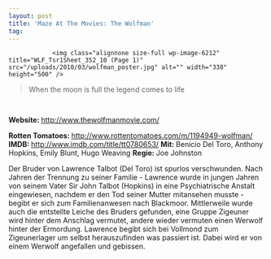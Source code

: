 ```yaml
---
layout: post
title: 'Maze At The Movies: The Wolfman'
tag: 
---
```



                <img class="alignnone size-full wp-image-6212" title="WLF_Tsr1Sheet_352_10 (Page 1)" src="/uploads/2010/03/wolfman_poster.jpg" alt="" width="338" height="500" />
<blockquote>When the moon is full the legend comes to life</blockquote>
<img class="alignnone size-full wp-image-5898" title="movie_review_3stars" src="/uploads/2010/02/movie_review_3stars.png" alt="" width="75" height="15" />
<p><strong></strong></p>
<p><strong>Website: </strong><a href="http://www.thewolfmanmovie.com/"><a href="http://www.thewolfmanmovie.com/">http://www.thewolfmanmovie.com/</a></a></p>
<p><strong>Rotten Tomatoes: </strong><a href="http://www.rottentomatoes.com/m/1194949-wolfman/"><a href="http://www.rottentomatoes.com/m/1194949-wolfman/">http://www.rottentomatoes.com/m/1194949-wolfman/</a></a>
<strong>IMDB: </strong><a href="http://www.imdb.com/title/tt0780653/"><a href="http://www.imdb.com/title/tt0780653/">http://www.imdb.com/title/tt0780653/</a></a>
<strong>Mit: </strong>Benicio Del Toro, Anthony Hopkins, Emily Blunt, Hugo Weaving
<strong>Regie: </strong>Joe Johnston</p>
<p>Der Bruder von Lawrence Talbot (Del Toro) ist spurlos verschwunden. Nach Jahren der Trennung zu seiner Familie - Lawrence wurde in jungen Jahren von seinem Vater Sir John Talbot (Hopkins) in eine Psychiatrische Anstalt eingewiesen, nachdem er den Tod seiner Mutter mitansehen musste - begibt er sich zum Familienanwesen nach Blackmoor. Mittlerweile wurde auch die entstellte Leiche des Bruders gefunden, eine Gruppe Zigeuner wird hinter dem Anschlag vermutet, andere wieder vermuten einen Werwolf hinter der Ermordung. Lawrence begibt sich bei Vollmond zum Zigeunerlager um selbst herauszufinden was passiert ist. Dabei wird er von einem Werwolf angefallen und gebissen.</p>
            
